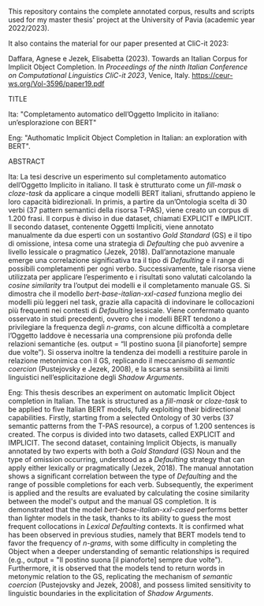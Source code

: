 This repository contains the complete annotated corpus, results and scripts used for my master thesis' project at the University of Pavia (academic year 2022/2023).

It also contains the material for our paper presented at CliC-it 2023:

Daffara, Agnese e Jezek, Elisabetta (2023). Towards an Italian Corpus for Implicit Object Completion. In _Proceedings of the ninth Italian Conference on Computational Linguistics CliC-it 2023_, Venice, Italy. https://ceur-ws.org/Vol-3596/paper19.pdf 

TITLE

Ita: "Completamento automatico dell’Oggetto Implicito in italiano: un’esplorazione con BERT"

Eng: "Authomatic Implicit Object Completion in Italian: an exploration with BERT".

ABSTRACT

Ita: La tesi descrive un esperimento sul completamento automatico dell’Oggetto Implicito in
italiano. Il task è strutturato come un _fill-mask_ o _cloze-task_ da applicare a cinque modelli
BERT italiani, sfruttando appieno le loro capacità bidirezionali. In primis, a partire da
un’Ontologia scelta di 30 verbi (37 pattern semantici della risorsa T-PAS), viene creato un
corpus di 1.200 frasi. Il corpus è diviso in due dataset, chiamati EXPLICIT e IMPLICIT. Il
secondo dataset, contenente Oggetti Impliciti, viene annotato manualmente da due esperti con
un sostantivo _Gold Standard_ (GS) e il tipo di omissione, intesa come una strategia di
_Defaulting_ che può avvenire a livello lessicale o pragmatico (Jezek, 2018). Dall’annotazione
manuale emerge una correlazione significativa tra il tipo di _Defaulting_ e il range di possibili
completamenti per ogni verbo. Successivamente, tale risorsa viene utilizzata per applicare
l’esperimento e i risultati sono valutati calcolando la _cosine similarity_ tra l’output dei modelli
e il completamento manuale GS. Si dimostra che il modello _bert-base-italian-xxl-cased_
funziona meglio dei modelli più leggeri nel task, grazie alla capacità di indovinare le
collocazioni più frequenti nei contesti di _Defaulting_ lessicale. Viene confermato quanto
osservato in studi precedenti, ovvero che i modelli BERT tendono a privilegiare la frequenza
degli _n-grams_, con alcune difficoltà a completare l’Oggetto laddove è necessaria una
comprensione più profonda delle relazioni semantiche (es. output = “Il postino suona \[il
pianoforte\] sempre due volte”). Si osserva inoltre la tendenza dei modelli a restituire parole in
relazione metonimica con il GS, replicando il meccanismo di _semantic coercion_ (Pustejovsky
e Jezek, 2008), e la scarsa sensibilità ai limiti linguistici nell’esplicitazione degli _Shadow
Arguments_.

Eng: This thesis describes an experiment on automatic Implicit Object completion in Italian. The
task is structured as a _fill-mask_ or _cloze-task_ to be applied to five Italian BERT models, fully
exploiting their bidirectional capabilities. Firstly, starting from a selected Ontology of 30
verbs (37 semantic patterns from the T-PAS resource), a corpus of 1.200 sentences is created.
The corpus is divided into two datasets, called EXPLICIT and IMPLICIT. The second dataset,
containing Implicit Objects, is manually annotated by two experts with both a _Gold Standard_
(GS) Noun and the type of omission occurring, understood as a _Defaulting_ strategy that can
apply either lexically or pragmatically (Jezek, 2018). The manual annotation shows a
significant correlation between the type of _Defaulting_ and the range of possible completions
for each verb. Subsequently, the experiment is applied and the results are evaluated by
calculating the cosine similarity between the model's output and the manual GS completion. It
is demonstrated that the model _bert-base-italian-xxl-cased_ performs better than lighter models
in the task, thanks to its ability to guess the most frequent collocations in _Lexical Defaulting_
contexts. It is confirmed what has been observed in previous studies, namely that BERT
models tend to favor the frequency of _n-grams_, with some difficulty in completing the Object
when a deeper understanding of semantic relationships is required (e.g., output = "Il postino
suona \[il pianoforte\] sempre due volte"). Furthermore, it is observed that the models tend to
return words in metonymic relation to the GS, replicating the mechanism of _semantic
coercion_ (Pustejovsky and Jezek, 2008), and possess limited sensitivity to linguistic
boundaries in the explicitation of _Shadow Arguments_.
